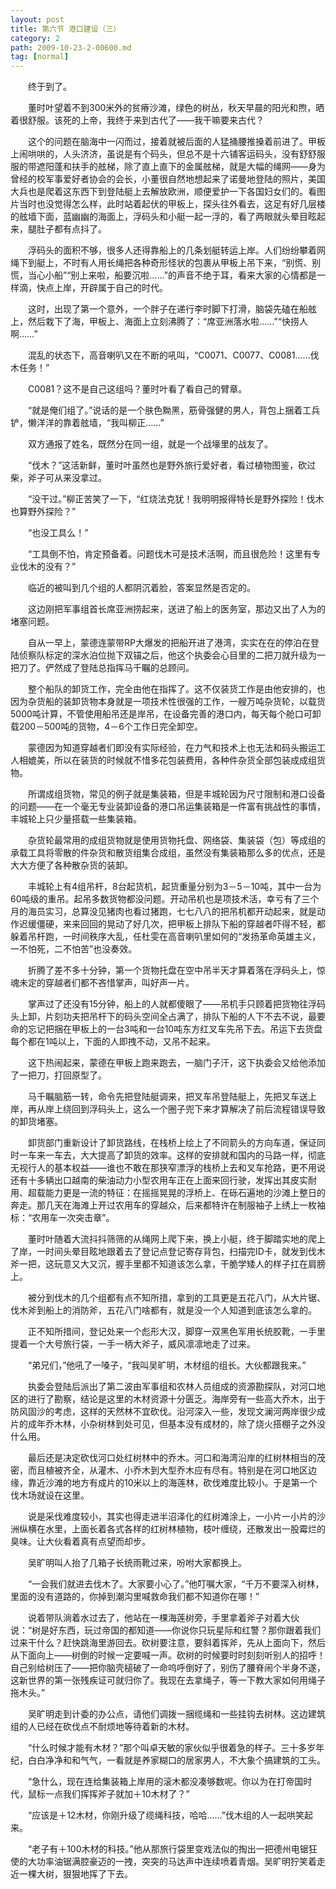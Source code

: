 ```yaml
---
layout: post
title: 第六节 港口建设（三）
category: 2
path: 2009-10-23-2-00600.md
tag: [normal]
---
```


　　终于到了。

　　董时叶望着不到300米外的贫瘠沙滩，绿色的树丛，秋天早晨的阳光和煦，晒着很舒服。该死的上帝，我终于来到古代了——我干嘛要来古代？

　　这个的问题在脑海中一闪而过，接着就被后面的人猛捅腰推搡着前进了。甲板上闹哄哄的，人头济济，虽说是有个码头，但总不是十六铺客运码头，没有舒舒服服的带遮阳蓬和扶手的舷梯，除了直上直下的金属舷梯，就是大幅的绳网——身为曾经的校军事爱好者协会的会长，小董很自然地想起来了诺曼地登陆的照片，美国大兵也是爬着这东西下到登陆艇上去解放欧洲，顺便爱护一下各国妇女们的。看图片当时也没觉得怎么样，此时站着起伏的甲板上，探头往外看去，这足有好几层楼的舷墙下面，蓝幽幽的海面上，浮码头和小艇一起一浮的，看了两眼就头晕目眩起来，腿肚子都有点抖了。

　　浮码头的面积不够，很多人还得靠船上的几条划艇转运上岸。人们纷纷攀着网绳下到艇上，不时有人用长绳把各种奇形怪状的包裹从甲板上吊下来，“别慌、别慌，当心小船”“别上来啦，船要沉啦……”的声音不绝于耳，看来大家的心情都是一样滴，快点上岸，开辟属于自己的时代。

　　这时，出现了第一个意外，一个胖子在递行李时脚下打滑，脑袋先磕在船舷上，然后栽下了海，甲板上、海面上立刻沸腾了：“席亚洲落水啦……”“快捞人啊……”

　　混乱的状态下，高音喇叭又在不断的吼叫，“C0071、C0077、C0081……伐木任务！”

　　C0081？这不是自己这组吗？董时叶看了看自己的臂章。

　　“就是俺们组了。”说话的是一个肤色黝黑，筋骨强健的男人，背包上捆着工兵铲，懒洋洋的靠着舷墙，“我叫柳正……”

　　双方通报了姓名，既然分在同一组，就是一个战壕里的战友了。

　　“伐木？”这活新鲜，董时叶虽然也是野外旅行爱好者，看过植物图鉴，砍过柴，斧子可从来没拿过。

　　“没干过。”柳正苦笑了一下，“红烧法克犹！我明明报得特长是野外探险！伐木也算野外探险？”

　　“也没工具么！”

　　“工具倒不怕，肯定预备着。问题伐木可是技术活啊，而且很危险！这里有专业伐木的没有？”

　　临近的被叫到几个组的人都阴沉着脸，答案显然是否定的。

　　这边刚把军事组首长席亚洲捞起来，送进了船上的医务室，那边又出了人为的堵塞问题。

　　自从一早上，蒙德连蒙带RP大爆发的把船开进了港湾，实实在在的停泊在登陆侦察队标定的深水泊位抛下双锚之后，他这个执委会心目里的二把刀就升级为一把刀了。俨然成了登陆总指挥马千瞩的总顾问。

　　整个船队的卸货工作，完全由他在指挥了。这不仅装货工作是由他安排的，也因为杂货船的装卸货物本身就是一项技术性很强的工作，一艘万吨杂货轮，以载货5000吨计算，不管使用船吊还是岸吊，在设备完善的港口内，每天每个舱口可卸载200－500吨的货物，4－6个工作日完全卸空。

　　蒙德因为知道穿越者们即没有实际经验，在力气和技术上也无法和码头搬运工人相媲美，所以在装货的时候就不惜多花包装费用，各种件杂货全部包装成成组货物。

　　所谓成组货物，常见的例子就是集装箱，但是丰城轮因为尺寸限制和港口设备的问题——在一个毫无专业装卸设备的港口吊运集装箱是一件富有挑战性的事情，丰城轮上只少量搭载一些集装箱。

　　杂货轮最常用的成组货物就是使用货物托盘、网络袋、集装袋（包）等成组的承载工具将零散的件杂货和散货组集合成组，虽然没有集装箱那么多的优点，还是大大方便了各种散杂货的装卸。

　　丰城轮上有4组吊杆，8台起货机，起货重量分别为3－5－10吨，其中一台为60吨级的重吊。起吊多数货物都没问题。开动吊机也是项技术活，幸亏有了三个月的海员实习，总算没见猪肉也看过猪跑，七七八八的把吊机都开动起来，就是动作迟缓僵硬，来来回回的晃动了好几次，把甲板上排队下船的穿越者吓得不轻，都躲着吊杆跑，一时间秩序大乱，任杜雯在高音喇叭里如何的“发扬革命英雄主义，一不怕死，二不怕苦”也没奏效。

　　折腾了差不多十分钟，第一个货物托盘在空中吊半天才算着落在浮码头上，惊魂未定的穿越者们都不吝惜掌声，叫好声一片。

　　掌声过了还没有15分钟，船上的人就都傻眼了——吊机手只顾着把货物往浮码头上卸，片刻功夫把吊杆下的码头空间全占满了，排队下船的人下不去不说，最要命的忘记把捆在甲板上的一台3吨和一台10吨东方红叉车先吊下去。吊运下去货盘每个都在1吨以上，下面的人即拽不动，又吊不起来。

　　这下热闹起来，蒙德在甲板上跑来跑去，一脑门子汗，这下执委会又给他添加了一把刀，打回原型了。

　　马千瞩脑筋一转，命令先把登陆艇调来，把叉车吊登陆艇上，先把叉车送上岸，再从岸上绕回到浮码头上，这么一个圈子兜下来才算解决了前后流程错误导致的卸货堵塞。

　　卸货部门重新设计了卸货路线，在栈桥上绘上了不同箭头的方向车道，保证同时一车来一车去，大大提高了卸货的效率。这样的安排就和国内的马路一样，彻底无视行人的基本权益——谁也不敢在那狭窄漂浮的栈桥上去和叉车抢路，更不用说还有十多辆出口越南的柴油动力小型农用车正在上面来回行驶，发挥出其皮实耐用、超载能力更是一流的特征：在摇摇晃晃的浮桥上、在砾石遍地的沙滩上整日的奔走。那几天在海滩上开过农用车的穿越众，后来都特许在制服袖子上绣上一枚袖标：“农用车一次突击章”。

　　董时叶随着大流抖抖筛筛的从绳网上爬下来，换上小艇，终于脚踏实地的爬上了岸，一时间头晕目眩地跟着去了登记点登记寄存背包，扫描完ID卡，就发到伐木斧一把，这玩意又大又沉，握手里都不知道该怎么拿，干脆学矮人的样子扛在肩膀上。

　　被分到伐木的几个组都有点不知所措，拿到的工具更是五花八门，从大片锯、伐木斧到船上的消防斧，五花八门啥都有，就是没一个人知道到底该怎么拿的。

　　正不知所措间，登记处来一个彪形大汉，脚穿一双黑色军用长统胶靴，一手里提着一个大号旅行袋，一手一柄大斧子，威风凛凛地走了过来。

　　“弟兄们，”他吼了一嗓子，“我叫吴旷明，木材组的组长。大伙都跟我来。”

　　执委会登陆后派出了第二波由军事组和农林人员组成的资源勘探队，对河口地区的进行了勘察，结论是这里的木材资源十分匮乏。海岸旁有一些高大乔木，出于防风固沙的考虑，这样的天然林不宜砍伐。沿河深入一些，发现文澜河两岸很少成片的成年乔木林，小杂树林到处可见，但基本没有成材的，除了烧火搭棚子之外没什么用。

　　最后还是决定砍伐河口处红树林中的乔木。河口和海湾沿岸的红树林相当的茂密，而且植被齐全，从灌木、小乔木到大型乔木应有尽有。特别是在河口地区边缘，靠近沙滩的地方有成片的10米以上的海莲林，砍伐难度比较小。于是第一个伐木场就设在这里。

　　说是采伐难度较小，其实也得走进半沼泽化的红树滩涂上，一小片一小片的沙洲纵横在水里，上面长着各式各样的红树林植物，枝叶缠绕，还散发出一股霉烂的臭味。让大伙看着真有点望而却步。

　　吴旷明叫人抬了几箱子长统雨靴过来，吩咐大家都换上。

　　“一会我们就进去伐木了。大家要小心了。”他叮嘱大家，“千万不要深入树林，里面的没有道路的，你掉到潮沟里喊救命我们都不知道你在哪！”

　　说着带队淌着水过去了，他站在一棵海莲树旁，手里拿着斧子对着大伙说：“树是好东西，玩过帝国的都知道——你说你只玩星际和红警？那你跟着我们过来干什么？赶快跳海里游回去。砍树要注意，要斜着挥斧，先从上面向下，然后从下面向上——树倒的时候一定要喊一声。砍树的时候要时时刻刻听别人的招呼！自己别给树压了——把你脑壳槌破了一命呜呼倒好了，别伤了腰脊闹个半身不遂，这新世界的第一张残疾证可就归你了。我现在去拿绳子，等一下教大家如何用绳子拖木头。”

　　吴旷明走到计委的办公点，请他们调拨一捆缆绳和一些挂钩去树林。这边建筑组的人已经在砍伐点不耐烦地等待着新的木材。

　　“什么时候才能有木材？”那个叫卓天敏的家伙似乎很着急的样子。三十多岁年纪，白白净净和和气气，一看就是养家糊口的居家男人，不大象个搞建筑的工头。

　　“急什么，现在连给集装箱上岸用的滚木都没凑够数呢。你以为在打帝国时代，鼠标一点我们挥挥斧子就加＋10木材了？”

　　“应该是＋12木材，你刚升级了缆绳科技，哈哈……”伐木组的人一起哄笑起来。

　　“老子有＋100木材的科技。”他从那旅行袋里变戏法似的掏出一把德州电锯狂使的大功率油锯满腔豪迈的一拽，突突的马达声中连续喷着青烟。吴旷明狞笑着走近一棵大树，狠狠地挥了下去。
